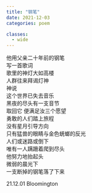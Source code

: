 ```yaml
---
title: "钢笔"
date: 2021-12-03
categories: poem

classes:
  - wide
---
```


他用父亲二十年前的钢笔  
写一首歌词  
歌里的神灯大如高楼  
人群往来拜谒灯神  
神说  
这个世界已失去音乐  
黑夜的尽头有一支音节  
取回它 便满足汝三个愿望  
勇敢的人们踏上旅程  
没有星月引导方向  
只有猛兽的眼睛与金色蜣螂的反光  
人们或迷路或倒下  
唯有一人蹒跚着爬到尽头  
他努力地抬起头  
微弱的晨光下  
一支断掉的钢笔落了下来  

21.12.01 Bloomington
